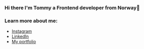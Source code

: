 ### Hi there I'm Tommy a Frontend developer from Norway👋

<h3>Learn more about me:</h3>
<ul>
  <li><a href="https://www.instagram.com/7oiden/">Instagram</a></li>
  <li><a href="https://www.linkedin.com/in/tommy-j-16b56678/">LinkedIn</a></li>
  <li><a href="https://tommy-johnsen-portfolio.netlify.app/">My portfolio</a></li>
</ul>


<!--
**7oiden/7oiden** is a ✨ _special_ ✨ repository because its `README.md` (this file) appears on your GitHub profile.

Here are some ideas to get you started:

- 🔭 I’m currently a student at Noroff
- 🌱 I’m currently learning ...
- 👯 I’m looking to collaborate on ...
- 🤔 I’m looking for help with ...
- 💬 Ask me about ...
- 📫 How to reach me: ...
- ⚡ Fun fact: ...
-->
